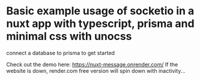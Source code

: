 # Basic example usage of socketio in a nuxt app with typescript, prisma and minimal css with unocss

connect a database to prisma to get started

Check out the demo here: https://nuxt-message.onrender.com/
If the website is down, render.com free version will spin down with inactivity...
